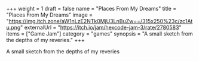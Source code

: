 +++
weight = 1
draft = false
name = "Places From My Dreams"
title = "Places From My Dreams"
image = "https://img.itch.zone/aW1nLzE2NTk0MjU3LnBuZw==/315x250%23c/zc1Atu.png"
externalUrl = "https://itch.io/jam/hexcode-jam-3/rate/2780583"
items = ["Game Jam"]
category = "games"
synopsis = "A small sketch from the depths of my reveries."
+++

A small sketch from the depths of my reveries
